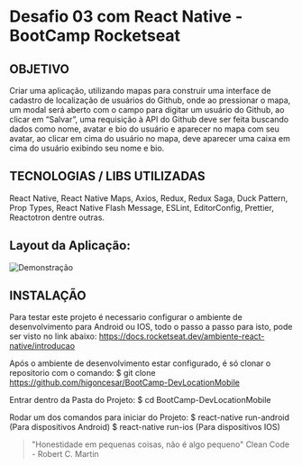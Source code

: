 # Desafio 03 com React Native - BootCamp Rocketseat

## OBJETIVO

Criar uma aplicação, utilizando mapas para construir uma interface de cadastro de localização de usuários do Github, onde ao pressionar o mapa, um modal será aberto com o
campo para digitar um usuário do Github, ao clicar em “Salvar”, uma requisição à API do Github
deve ser feita buscando dados como nome, avatar e bio do usuário e aparecer no mapa com seu
avatar, ao clicar em cima do usuário no mapa, deve aparecer uma caixa em cima do usuário
exibindo seu nome e bio.

## TECNOLOGIAS / LIBS UTILIZADAS

React Native, React Native Maps, Axios, Redux, Redux Saga, Duck Pattern, Prop Types, React Native Flash Message, ESLint, EditorConfig, Prettier, Reactotron dentre outras.

## Layout da Aplicação:

![Demonstração](/assets/demo-dev-location-mobile.gif)

## INSTALAÇÃO

Para testar este projeto é necessario configurar o ambiente de desenvolvimento para Android ou IOS, todo o passo a passo para isto, pode ser visto no link abaixo:
https://docs.rocketseat.dev/ambiente-react-native/introducao

Após o ambiente de desenvolvimento estar configurado, é só clonar o repositorio com o comando:
\$ git clone https://github.com/higoncesar/BootCamp-DevLocationMobile

Entrar dentro da Pasta do Projeto:
\$ cd BootCamp-DevLocationMobile

Rodar um dos comandos para iniciar do Projeto:
$ react-native run-android (Para dispositivos Android)
$ react-native run-ios (Para dispositivos IOS)

> "Honestidade em pequenas coisas, não é algo pequeno"
> Clean Code - Robert C. Martin
